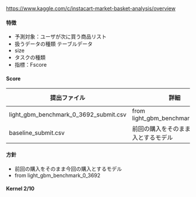 https://www.kaggle.com/c/instacart-market-basket-analysis/overview

#### 特徴

- 予測対象：ユーザが次に買う商品リスト
- 扱うデータの種類 テーブルデータ
- size 
- タスクの種類 
- 指標：Fscore



#### Score

|       提出ファイル       |       詳細       |       Private Leaderboard       |
| ---------------------- | ---------------------- | ---------------------- |
|  light_gbm_benchmark_0_3692_submit.csv  |  from light_gbm_benchmark_0_3692  |  0.37672  |
|  baseline_submit.csv  |  前回の購入をそのまま今回の購入とするモデル  | 0.31180 |

#### 方針
- 前回の購入をそのまま今回の購入とするモデル
- from light_gbm_benchmark_0_3692


#### Kernel 2/10
